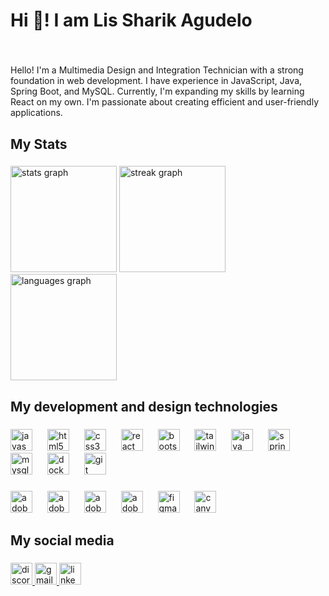 <h1 align="left">Hi 👋! I am Lis Sharik Agudelo</h1>

###

<br clear="both">


<p align="left">Hello! I'm a Multimedia Design and Integration Technician with a strong foundation in web development. I have experience in JavaScript, Java, Spring Boot, and MySQL. Currently, I'm expanding my skills by learning React on my own. I'm passionate about creating efficient and user-friendly applications.</p>

###

<h2 align="left">My Stats</h2>



###

<div align="left">
  <img src="https://github-readme-stats.vercel.app/api?username=lisSharik&hide_title=false&hide_rank=false&show_icons=true&include_all_commits=true&count_private=true&disable_animations=false&theme=dark&locale=en&hide_border=false" height="170" alt="stats graph"  />
  <img src="https://streak-stats.demolab.com?user=lisSharik&locale=en&mode=weekly&theme=dark&hide_border=false&border_radius=5" height="170" alt="streak graph"  />
  <img src="https://github-readme-stats.vercel.app/api/top-langs?username=lisSharik&locale=en&hide_title=false&layout=compact&card_width=320&langs_count=5&theme=dark&hide_border=false&custom_title=My%20most%20used%20languages" height="170" alt="languages graph"  />
</div>

###

<h2 align="left">My development and design technologies</h2>

###

<div align="left">
  <img src="https://cdn.jsdelivr.net/gh/devicons/devicon/icons/javascript/javascript-plain.svg" height="35" alt="javascript logo"  />
  <img width="16" />
  <img src="https://cdn.jsdelivr.net/gh/devicons/devicon/icons/html5/html5-plain.svg" height="35" alt="html5 logo"  />
  <img width="16" />
  <img src="https://cdn.jsdelivr.net/gh/devicons/devicon/icons/css3/css3-plain.svg" height="35" alt="css3 logo"  />
  <img width="16" />
  <img src="https://cdn.jsdelivr.net/gh/devicons/devicon/icons/react/react-original.svg" height="35" alt="react logo"  />
  <img width="16" />
  <img src="https://cdn.jsdelivr.net/gh/devicons/devicon/icons/bootstrap/bootstrap-original.svg" height="35" alt="bootstrap logo"  />
  <img width="16" />
  <img src="https://cdn.simpleicons.org/tailwindcss/06B6D4" height="35" alt="tailwindcss logo"  />
  <img width="16" />
  <img src="https://cdn.jsdelivr.net/gh/devicons/devicon/icons/java/java-original.svg" height="35" alt="java logo"  />
  <img width="16" />
  <img src="https://cdn.jsdelivr.net/gh/devicons/devicon/icons/spring/spring-original.svg" height="35" alt="spring logo"  />
  <img width="16" />
  <img src="https://cdn.jsdelivr.net/gh/devicons/devicon/icons/mysql/mysql-original.svg" height="35" alt="mysql logo"  />
  <img width="16" />
  <img src="https://cdn.jsdelivr.net/gh/devicons/devicon/icons/docker/docker-plain.svg" height="35" alt="docker logo"  />
  <img width="16" />
  <img src="https://cdn.jsdelivr.net/gh/devicons/devicon/icons/git/git-original.svg" height="35" alt="git logo"  />
</div>

###

<div align="left">
  <img src="https://skillicons.dev/icons?i=ps" height="35" alt="adobephotoshop logo"  />
  <img width="16" />
  <img src="https://skillicons.dev/icons?i=ai" height="35" alt="adobeillustrator logo"  />
  <img width="16" />
  <img src="https://skillicons.dev/icons?i=ae" height="35" alt="adobeaftereffects logo"  />
  <img width="16" />
  <img src="https://skillicons.dev/icons?i=pr" height="35" alt="adobepremierepro logo"  />
  <img width="16" />
  <img src="https://skillicons.dev/icons?i=figma" height="35" alt="figma logo"  />
  <img width="16" />
  <img src="https://cdn.jsdelivr.net/gh/devicons/devicon/icons/canva/canva-original.svg" height="35" alt="canva logo"  />
</div>

###

<h2 align="left">My social media</h2>

###

<div align="left">
  <a href="discordapp.com/users/734910578275123220" target="_blank">
    <img src="https://img.shields.io/static/v1?message=Discord&logo=discord&label=&color=6666E0&logoColor=white&labelColor=&style=for-the-badge" height="35" alt="discord logo"  />
  </a>
  <a href="mailto:lissharikagudelo@gmail.com" target="_blank">
    <img src="https://img.shields.io/static/v1?message=Gmail&logo=gmail&label=&color=c71610&logoColor=white&labelColor=&style=for-the-badge" height="35" alt="gmail logo"  />
  </a>
  <a href="https://www.linkedin.com/in/lis-sharik-agudelo-tob%C3%B3n-0639a2210/" target="_blank">
    <img src="https://img.shields.io/static/v1?message=LinkedIn&logo=linkedin&label=&color=1166F7&logoColor=white&labelColor=&style=for-the-badge" height="35" alt="linkedin logo"  />
  </a>
</div>

###
